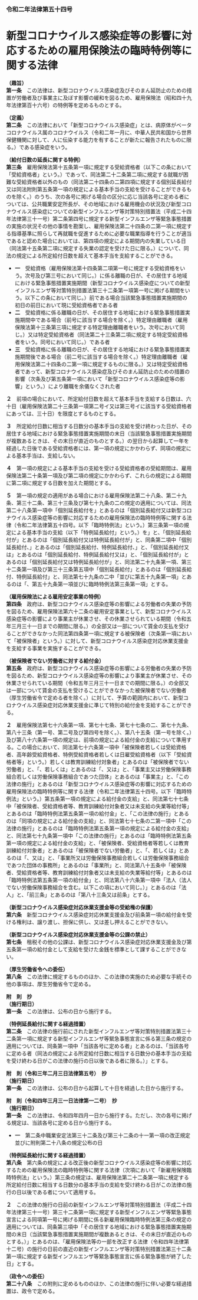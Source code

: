 ### 令和二年法律第五十四号  
# 新型コロナウイルス感染症等の影響に対応するための雇用保険法の臨時特例等に関する法律  
  
**（趣旨）**  
**第一条**　この法律は、新型コロナウイルス感染症及びそのまん延防止のための措置が労働者及び事業主に及ぼす影響の緩和を図るため、雇用保険法（昭和四十九年法律第百十六号）の特例等を定めるものとする。  
  
**（定義）**  
**第二条**　この法律において「新型コロナウイルス感染症」とは、病原体がベータコロナウイルス属のコロナウイルス（令和二年一月に、中華人民共和国から世界保健機関に対して、人に伝染する能力を有することが新たに報告されたものに限る。）である感染症をいう。  
  
**（給付日数の延長に関する特例）**  
**第三条**　雇用保険法第十五条第一項に規定する受給資格者（以下この条において「受給資格者」という。）であって、同法第二十二条第二項に規定する就職が困難な受給資格者以外のもの（同法第二十四条の二第四項に規定する個別延長給付又は同法附則第五条第一項の規定による基本手当の支給を受けることができるものを除く。）のうち、次の各号に掲げる場合の区分に応じ当該各号に定める者については、公共職業安定所長が、その地域における雇用機会の状況及び新型コロナウイルス感染症についての新型インフルエンザ等対策特別措置法（平成二十四年法律第三十一号）第二条第四号に規定する新型インフルエンザ等緊急事態措置の実施の状況その他の事情を勘案し、雇用保険法第二十四条の二第一項に規定する指導基準に照らして再就職を促進するために必要な職業指導を行うことが適当であると認めた場合においては、第四項の規定による期間内の失業している日（同法第十五条第二項に規定する失業の認定を受けた日に限る。）について、同法の規定による所定給付日数を超えて基本手当を支給することができる。  
* **一**　受給資格（雇用保険法第十四条第二項第一号に規定する受給資格をいう。次号及び第三号において同じ。）に係る離職の日が、その居住する地域における緊急事態措置実施期間（新型コロナウイルス感染症についての新型インフルエンザ等対策特別措置法第三十二条第一項第一号に掲げる期間をいう。以下この条において同じ。）前である場合当該緊急事態措置実施期間の初日の前日において現に受給資格者である者  
* **二**　受給資格に係る離職の日が、その居住する地域における緊急事態措置実施期間中である場合（前号に該当する場合を除く。）特定理由離職者（雇用保険法第十三条第三項に規定する特定理由離職者をいう。次号において同じ。）又は特定受給資格者（同法第二十三条第二項に規定する特定受給資格者をいう。同号において同じ。）である者  
* **三**　受給資格に係る離職の日が、その居住する地域における緊急事態措置実施期間後である場合（前二号に該当する場合を除く。）特定理由離職者（雇用保険法第二十四条の二第一項に規定するものに限る。）又は特定受給資格者であって、新型コロナウイルス感染症及びそのまん延防止のための措置の影響（次条及び第五条第一項において「新型コロナウイルス感染症等の影響」という。）により離職を余儀なくされた者  
  
**２**　前項の場合において、所定給付日数を超えて基本手当を支給する日数は、六十日（雇用保険法第二十三条第一項第二号イ又は第三号イに該当する受給資格者にあっては、三十日）を限度とするものとする。  
  
**３**　所定給付日数に相当する日数分の基本手当の支給を受け終わった日が、その居住する地域における緊急事態措置実施期間の末日（当該緊急事態措置実施期間が複数あるときは、その末日が直近のものとする。）の翌日から起算して一年を経過した日後である受給資格者には、第一項の規定にかかわらず、同項の規定による基本手当は、支給しない。  
  
**４**　第一項の規定による基本手当の支給を受ける受給資格者の受給期間は、雇用保険法第二十条第一項及び第二項の規定にかかわらず、これらの規定による期間に第二項に規定する日数を加えた期間とする。  
  
**５**　第一項の規定の適用がある場合における雇用保険法第二十八条、第二十九条、第三十二条、第三十三条及び第七十九条の二の規定の適用については、同法第二十八条第一項中「個別延長給付を」とあるのは「個別延長給付又は新型コロナウイルス感染症等の影響に対応するための雇用保険法の臨時特例等に関する法律（令和二年法律第五十四号。以下「臨時特例法」という。）第三条第一項の規定による基本手当の支給（以下「特例延長給付」という。）を」と、「個別延長給付が」とあるのは「個別延長給付又は特例延長給付が」と、同条第二項中「個別延長給付、」とあるのは「個別延長給付、特例延長給付、」と、「個別延長給付又は」とあるのは「個別延長給付、特例延長給付又は」と、「個別延長給付が」とあるのは「個別延長給付又は特例延長給付が」と、同法第二十九条第一項、第三十二条第一項及び第三十三条第五項中「個別延長給付」とあるのは「個別延長給付、特例延長給付」と、同法第七十九条の二中「並びに第五十九条第一項」とあるのは「、第五十九条第一項並びに臨時特例法第三条第一項」とする。  
  
**（雇用保険法による雇用安定事業の特例）**  
**第四条**　政府は、新型コロナウイルス感染症等の影響による労働者の失業の予防を図るため、雇用保険法第六十二条の雇用安定事業として、新型コロナウイルス感染症等の影響により事業主が休業させ、その休業させられている期間（令和五年三月三十一日までの期間に限る。）の全部又は一部について賃金の支払を受けることができなかった同法第四条第一項に規定する被保険者（次条第一項において「被保険者」という。）に対して、新型コロナウイルス感染症対応休業支援金を支給する事業を実施することができる。  
  
**（被保険者でない労働者に対する給付金）**  
**第五条**　政府は、新型コロナウイルス感染症等の影響による労働者の失業の予防を図るため、新型コロナウイルス感染症等の影響により事業主が休業させ、その休業させられている期間（令和五年三月三十一日までの期間に限る。）の全部又は一部について賃金の支払を受けることができなかった被保険者でない労働者（厚生労働省令で定める者を除く。）に対して、予算の範囲内において、新型コロナウイルス感染症対応休業支援金に準じて特別の給付金を支給することができる。  
  
**２**　雇用保険法第七十六条第一項、第七十七条、第七十七条の二、第七十九条、第八十三条（第一号、第二号及び第四号を除く。）、第八十五条（第一号を除く。）及び第八十六条第一項の規定は、前項の規定による給付金の支給について準用する。この場合において、同法第七十六条第一項中「被保険者若しくは受給資格者、高年齢受給資格者、特例受給資格者若しくは日雇受給資格者（以下「受給資格者等」という。）若しくは教育訓練給付対象者」とあるのは「被保険者でない労働者」と、「、若しくは」とあるのは「、又は」と、「事業主又は労働保険事務組合若しくは労働保険事務組合であつた団体」とあるのは「事業主」と、「この法律の施行」とあるのは「新型コロナウイルス感染症等の影響に対応するための雇用保険法の臨時特例等に関する法律（令和二年法律第五十四号。以下「臨時特例法」という。）第五条第一項の規定による給付金の支給」と、同法第七十七条中「被保険者、受給資格者等、教育訓練給付対象者又は未支給の失業等給付等」とあるのは「臨時特例法第五条第一項の給付金」と、「この法律の施行」とあるのは「同項の規定による給付金の支給」と、同法第七十七条の二第一項中「この法律の施行」とあるのは「臨時特例法第五条第一項の規定による給付金の支給」と、同法第七十九条第一項中「この法律の施行」とあるのは「臨時特例法第五条第一項の規定による給付金の支給」と、「被保険者、受給資格者等若しくは教育訓練給付対象者」とあるのは「被保険者でない労働者」と、「、若しくは」とあるのは「、又は」と、「事業所又は労働保険事務組合若しくは労働保険事務組合であつた団体の事務所」とあるのは「事業所」と、同法第八十五条中「被保険者、受給資格者等、教育訓練給付対象者又は未支給の失業等給付等」とあるのは「臨時特例法第五条第一項の給付金」と、同法第八十六条第一項中「法人（法人でない労働保険事務組合を含む。以下この項において同じ。）」とあるのは「法人」と、「前三条」とあるのは「第八十三条又は前条」とする。  
  
**（新型コロナウイルス感染症対応休業支援金等の受給権の保護）**  
**第六条**　新型コロナウイルス感染症対応休業支援金及び前条第一項の給付金を受ける権利は、譲り渡し、担保に供し、又は差し押えることができない。  
  
**（新型コロナウイルス感染症対応休業支援金等の公課の禁止）**  
**第七条**　租税その他の公課は、新型コロナウイルス感染症対応休業支援金及び第五条第一項の給付金として支給を受けた金銭を標準として課することができない。  
  
**（厚生労働省令への委任）**  
**第八条**　この法律に規定するもののほか、この法律の実施のため必要な手続その他の事項は、厚生労働省令で定める。  
  
**附　則　抄**  
**（施行期日）**  
**第一条**　この法律は、公布の日から施行する。  
  
**（特例延長給付に関する経過措置）**  
**第二条**　この法律の施行前にされた新型インフルエンザ等対策特別措置法第三十二条第一項に規定する新型インフルエンザ等緊急事態宣言に係る第三条の規定の適用については、同条第一項中「当該各号に定める者」とあるのは、「当該各号に定める者（同法の規定による所定給付日数に相当する日数分の基本手当の支給を受け終わる日がこの法律の施行の日以後である者に限る。）」とする。  
  
**附　則（令和三年二月三日法律第五号）　抄**  
**（施行期日）**  
**第一条**　この法律は、公布の日から起算して十日を経過した日から施行する。  
  
**附　則（令和四年三月三一日法律第一二号）　抄**  
**（施行期日）**  
**第一条**　この法律は、令和四年四月一日から施行する。ただし、次の各号に掲げる規定は、当該各号に定める日から施行する。  
* **一**　第二条中職業安定法第三十二条及び第三十二条の十一第一項の改正規定並びに附則第二十八条の規定公布の日  
  
**（特例延長給付に関する経過措置）**  
**第八条**　第六条の規定による改正後の新型コロナウイルス感染症等の影響に対応するための雇用保険法の臨時特例等に関する法律（次項において「新雇用保険臨時特例法」という。）第三条の規定は、雇用保険法第二十二条第一項に規定する所定給付日数に相当する日数分の基本手当の支給を受け終わる日がこの法律の施行の日以後である者について適用する。  
  
**２**　この法律の施行の日前の新型インフルエンザ等対策特別措置法（平成二十四年法律第三十一号）第三十二条第一項に規定する新型インフルエンザ等緊急事態宣言による同項第一号に掲げる期間に係る新雇用保険臨時特例法第三条の規定の適用については、同条第三項中「その居住する地域における緊急事態措置実施期間の末日（当該緊急事態措置実施期間が複数あるときは、その末日が直近のものとする。）」とあるのは、「雇用保険法等の一部を改正する法律（令和四年法律第十二号）の施行の日前の直近の新型インフルエンザ等対策特別措置法第三十二条第一項に規定する新型インフルエンザ等緊急事態宣言に係る緊急事態が終了した日」とする。  
  
**（政令への委任）**  
**第二十八条**　この附則に定めるもののほか、この法律の施行に伴い必要な経過措置は、政令で定める。  
  
